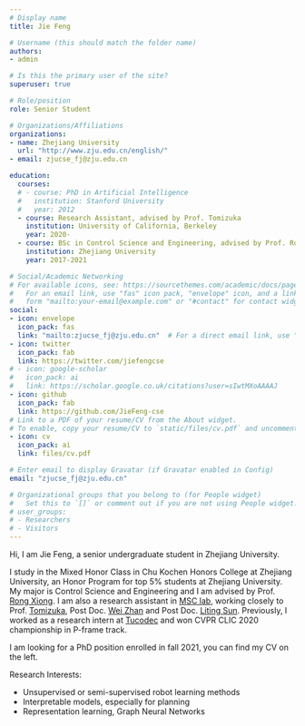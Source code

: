 ```yaml
---
# Display name
title: Jie Feng

# Username (this should match the folder name)
authors:
- admin

# Is this the primary user of the site?
superuser: true

# Role/position
role: Senior Student

# Organizations/Affiliations
organizations:
- name: Zhejiang University
  url: "http://www.zju.edu.cn/english/"
- email: zjucse_fj@zju.edu.cn

education:
  courses:
  # - course: PhD in Artificial Intelligence
  #   institution: Stanford University
  #   year: 2012
  - course: Research Assistant, advised by Prof. Tomizuka 
    institution: University of California, Berkeley
    year: 2020-
  - course: BSc in Control Science and Engineering, advised by Prof. Rong Xiong
    institution: Zhejiang University
    year: 2017-2021

# Social/Academic Networking
# For available icons, see: https://sourcethemes.com/academic/docs/page-builder/#icons
#   For an email link, use "fas" icon pack, "envelope" icon, and a link in the
#   form "mailto:your-email@example.com" or "#contact" for contact widget.
social:
- icon: envelope
  icon_pack: fas
  link: "mailto:zjucse_fj@zju.edu.cn"  # For a direct email link, use "mailto:test@example.org".
- icon: twitter
  icon_pack: fab
  link: https://twitter.com/jiefengcse
# - icon: google-scholar
#   icon_pack: ai
#   link: https://scholar.google.co.uk/citations?user=sIwtMXoAAAAJ
- icon: github
  icon_pack: fab
  link: https://github.com/JieFeng-cse
# Link to a PDF of your resume/CV from the About widget.
# To enable, copy your resume/CV to `static/files/cv.pdf` and uncomment the lines below.
- icon: cv
  icon_pack: ai
  link: files/cv.pdf

# Enter email to display Gravatar (if Gravatar enabled in Config)
email: "zjucse_fj@zju.edu.cn"

# Organizational groups that you belong to (for People widget)
#   Set this to `[]` or comment out if you are not using People widget.
# user_groups:
# - Researchers
# - Visitors
---
```

Hi, I am Jie Feng, a senior undergraduate student in Zhejiang University.

I study in the Mixed Honor Class in Chu Kochen Honors College at Zhejiang University, an Honor Program for top 5% students at Zhejiang University. My major is Control Science and Engineering and I am advised by Prof. [Rong Xiong](https://person.zju.edu.cn/en/rongxiong#776514). I am also a research assistant in [MSC lab](https://msc.berkeley.edu/), working closely to Prof. [Tomizuka](https://me.berkeley.edu/people/masayoshi-tomizuka/), Post Doc. [Wei Zhan](https://scholar.google.com/citations?user=xVN3UxYAAAAJ&hl=en) and Post Doc. [Liting Sun](https://scholar.google.com/citations?hl=en&user=BitIg-YAAAAJ&view_op=list_works&sortby=pubdate). Previously, I worked as a research intern at [Tucodec](https://www.tucodec.com/) and won CVPR CLIC 2020 championship in P-frame track.

I am looking for a PhD position enrolled in fall 2021, you can find my CV on the left.

Research Interests:

* Unsupervised or semi-supervised robot learning methods
* Interpretable models, especially for planning
* Representation learning, Graph Neural Networks



 





